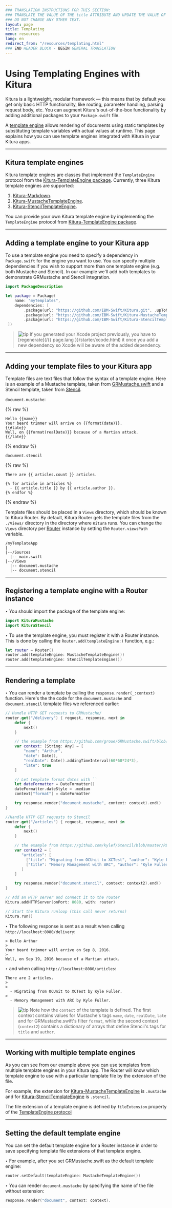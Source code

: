 ```yaml
---
### TRANSLATION INSTRUCTIONS FOR THIS SECTION:
### TRANSLATE THE VALUE OF THE title ATTRIBUTE AND UPDATE THE VALUE OF THE lang ATTRIBUTE.
### DO NOT CHANGE ANY OTHER TEXT.
layout: page
title: Templating
menu: resources
lang: en
redirect_from: "/resources/templating.html"
### END HEADER BLOCK - BEGIN GENERAL TRANSLATION
---
```


<div class="titleBlock">
	<h1>Using Templating Engines with Kitura</h1>
</div>

Kitura is a lightweight, modular framework &mdash; this means that by default you get only basic HTTP functionality, like routing, parameter handling, parsing request body, etc. You can augment Kitura's out-of-the-box functionality by adding additional packages to your `Package.swift` file.

A [template engine](https://en.wikipedia.org/wiki/Template_processor) allows rendering of documents using static templates by substituting template variables with actual values at runtime. This page explains how you can use template engines integrated with Kitura in your Kitura apps.

---

## Kitura template engines
Kitura template engines are classes that implement the `TemplateEngine` protocol from the [Kitura-TemplateEngine package](https://github.com/IBM-Swift/Kitura-TemplateEngine/blob/master/Sources/KituraTemplateEngine/TemplateEngine.swift). Currently, three Kitura template engines are supported:

1. [Kitura-Markdown](https://github.com/IBM-Swift/Kitura-Markdown).
2. [Kitura-MustacheTemplateEngine](https://github.com/IBM-Swift/Kitura-MustacheTemplateEngine).
3. [Kitura-StencilTemplateEngine](https://github.com/IBM-Swift/Kitura-StencilTemplateEngine).

You can provide your own Kitura template engine by implementing the `TemplateEngine` protocol from [Kitura-TemplateEngine package](https://github.com/IBM-Swift/Kitura-TemplateEngine/blob/master/Sources/KituraTemplateEngine/TemplateEngine.swift).

---

## Adding a template engine to your Kitura app

To use a template engine you need to specify a dependency in `Package.swift` for the engine you want to use. You can specify multiple dependencies if you wish to support more than one template engine (e.g. both Mustache and Stencil). In our example we'll add both templates to demonstrate GRMustache and Stencil integration.

```swift
import PackageDescription

let package = Package(
    name: "myTemplates",
    dependencies: [
        .package(url: "https://github.com/IBM-Swift/Kitura.git", .upToNextMinor(from: "1.0.0")),
        .package(url: "https://github.com/IBM-Swift/Kitura-MustacheTemplateEngine.git", .upToNextMinor(from: "1.0.0")),
        .package(url: "https://github.com/IBM-Swift/Kitura-StencilTemplateEngine.git", .upToNextMinor(from: "1.0.0"))
 ])
```

> ![tip] If you generated your Xcode project previously, you have to [regenerate](/{{ page.lang }}/starter/xcode.html) it once you add a new dependency so Xcode will be aware of the added dependency.

---

## Adding your template files to your Kitura app
Template files are text files that follow the syntax of a template engine. Here is an example of a Mustache template, taken from [GRMustache.swift](https://github.com/groue/GRMustache.swift) and a Stencil template, taken from [Stencil](https://github.com/kylef/Stencil/blob/master/README.md).

`document.mustache`:

{% raw %}
```
Hello {{name}}
Your beard trimmer will arrive on {{format(date)}}.
{{#late}}
Well, on {{format(realDate)}} because of a Martian attack.
{{/late}}
```
{% endraw %}

`document.stencil`

{% raw %}
```
There are {{ articles.count }} articles.

{% for article in articles %}
  - {{ article.title }} by {{ article.author }}.
{% endfor %}
```
{% endraw %}

Template files should be placed in a `Views` directory, which should be known to Kitura Router. By default, Kitura Router gets the template files from the `./Views/` directory in the directory where `Kitura` runs. You can change the `Views` directory per [Router](https://github.com/IBM-Swift/Kitura/blob/master/Sources/Kitura/Router.swift) instance by setting the `Router.viewsPath` variable.

```
/myTemplateApp
|
|--/Sources
  |-- main.swift
|--/Views
  |-- document.mustache
  |-- document.stencil
```

---

## Registering a template engine with a Router instance
<span class="arrow">&#8227;</span> You should import the package of the template engine:

```swift
import KituraMustache
import KituraStencil
```

<span class="arrow">&#8227;</span> To use the template engine, you must register it with a Router instance. This is done by calling the  `Router.add(templateEngine:)` function, e.g.:

```swift
let router = Router()
router.add(templateEngine: MustacheTemplateEngine())
router.add(templateEngine: StencilTemplateEngine())
```

---

## Rendering a template
<span class="arrow">&#8227;</span> You can render a template by calling the `response.render(_:context)` function. Here's the the code for the `document.mustache` and `document.stencil` template files we referenced earlier:

```swift
// Handle HTTP GET requests to GRMustache/
router.get("/delivery") { request, response, next in
    defer {
        next()
    }

    // the example from https://github.com/groue/GRMustache.swift/blob/master/README.md
    var context: [String: Any] = [
        "name": "Arthur",
        "date": Date(),
        "realDate": Date().addingTimeInterval(60*60*24*3),
        "late": true
    ]

    // Let template format dates with ``
    let dateFormatter = DateFormatter()
    dateFormatter.dateStyle = .medium
    context["format"] = dateFormatter

    try response.render("document.mustache", context: context).end()
}

//Handle HTTP GET requests to Stencil
router.get("/articles") { request, response, next in
    defer {
        next()
    }

    // the example from https://github.com/kylef/Stencil/blob/master/README.md
    var context2 = [
       "articles": [
         ["title": "Migrating from OCUnit to XCTest", "author": "Kyle Fuller"],
         ["title": "Memory Management with ARC", "author": "Kyle Fuller" ]
       ]
    ]

    try response.render("document.stencil", context: context2).end()
}

// Add an HTTP server and connect it to the router
Kitura.addHTTPServer(onPort: 8080, with: router)

// Start the Kitura runloop (this call never returns)
Kitura.run()
```

<span class="arrow">&#8227;</span> The following response is sent as a result when calling `http://localhost:8080/delivery`:

```
> Hello Arthur
>
Your beard trimmer will arrive on Sep 8, 2016.
>
Well, on Sep 19, 2016 because of a Martian attack.
```

<span class="arrow">&#8227;</span> and when calling `http://localhost:8080/articles`:

```
There are 2 articles.
>
>
  - Migrating from OCUnit to XCTest by Kyle Fuller.
>
  - Memory Management with ARC by Kyle Fuller.
```

> ![tip] Note how the `context` of the template is defined. The first context contains values for Mustache's tags `name`, `date`, `realDate`, `late` and for GRMustache.swift's filter `format`, while the second context (`context2`) contains a dictionary of arrays that define Stencil's tags for `title` and `author`.

---

## Working with multiple template engines
As you can see from our example above you can use templates from multiple template engines in your Kitura app. The Router will know which template engine to use with a particular template file by the extension of the file.

For example, the extension for [Kitura-MustacheTemplateEngine](https://github.com/IBM-Swift/Kitura-MustacheTemplateEngine) is `.mustache` and for [Kitura-StencilTemplateEngine](https://github.com/IBM-Swift/Kitura-StencilTemplateEngine) is `.stencil`.

The file extension of a template engine is defined by `fileExtension` property of the [TemplateEngine protocol](https://github.com/IBM-Swift/Kitura-TemplateEngine/blob/master/Sources/KituraTemplateEngine/TemplateEngine.swift)

---

## Setting the default template engine
You can set the default template engine for a Router instance in order to save specifying template file extensions of that template engine.

<span class="arrow">&#8227;</span> For example, after you set GRMustache.swift as the default template engine:

```swift
router.setDefault(templateEngine: MustacheTemplateEngine())
```

<span class="arrow">&#8227;</span> You can render `document.mustache` by specifying the name of the file without extension:

```swift
response.render("document", context: context).
```



[info]: ../../../assets/info-blue.png
[tip]: ../../../assets/lightbulb-yellow.png
[warning]: ../../../assets/warning-red.png
